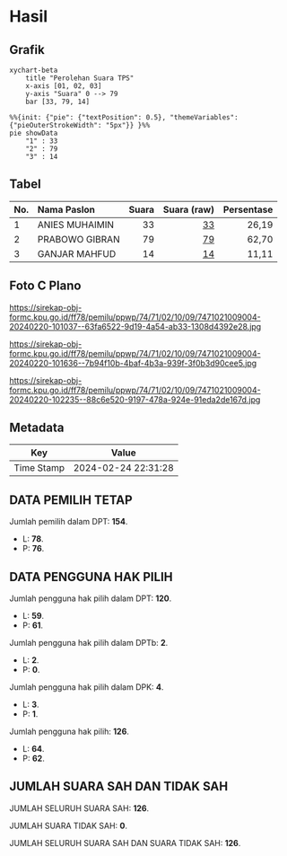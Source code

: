 # Hasil

## Grafik

```mermaid
xychart-beta
    title "Perolehan Suara TPS"
    x-axis [01, 02, 03]
    y-axis "Suara" 0 --> 79
    bar [33, 79, 14]
```

```mermaid
%%{init: {"pie": {"textPosition": 0.5}, "themeVariables": {"pieOuterStrokeWidth": "5px"}} }%%
pie showData
    "1" : 33
    "2" : 79
    "3" : 14
```

## Tabel

| No. | Nama Paslon    | Suara | Suara (raw) | Persentase |
|:--- |:-------------- | -----:| -----------:| ----------:|
| 1   | ANIES MUHAIMIN | 33    | [33][p-1]   | 26,19      |
| 2   | PRABOWO GIBRAN | 79    | [79][p-2]   | 62,70      |
| 3   | GANJAR MAHFUD  | 14    | [14][p-3]   | 11,11      |


[p-1]: https://github.com/gigit-pemilu/pemilu-2024-74-sulawesi-tenggara/blob/main/pilpres/hitung-suara/sub/74-sulawesi-tenggara/sub/71-kota-kendari/sub/02-kendari/sub/1009-kandai/sub/004-tps/sub/paslon-1.txt
[p-2]: https://github.com/gigit-pemilu/pemilu-2024-74-sulawesi-tenggara/blob/main/pilpres/hitung-suara/sub/74-sulawesi-tenggara/sub/71-kota-kendari/sub/02-kendari/sub/1009-kandai/sub/004-tps/sub/paslon-2.txt
[p-3]: https://github.com/gigit-pemilu/pemilu-2024-74-sulawesi-tenggara/blob/main/pilpres/hitung-suara/sub/74-sulawesi-tenggara/sub/71-kota-kendari/sub/02-kendari/sub/1009-kandai/sub/004-tps/sub/paslon-3.txt

## Foto C Plano

https://sirekap-obj-formc.kpu.go.id/ff78/pemilu/ppwp/74/71/02/10/09/7471021009004-20240220-101037--63fa6522-9d19-4a54-ab33-1308d4392e28.jpg

https://sirekap-obj-formc.kpu.go.id/ff78/pemilu/ppwp/74/71/02/10/09/7471021009004-20240220-101636--7b94f10b-4baf-4b3a-939f-3f0b3d90cee5.jpg

https://sirekap-obj-formc.kpu.go.id/ff78/pemilu/ppwp/74/71/02/10/09/7471021009004-20240220-102235--88c6e520-9197-478a-924e-91eda2de167d.jpg


## Metadata

| Key        | Value               |
| ---------- | ------------------- |
| Time Stamp | 2024-02-24 22:31:28 |


## DATA PEMILIH TETAP

Jumlah pemilih dalam DPT: **154**.
 * L: **78**.
 * P: **76**.

## DATA PENGGUNA HAK PILIH

Jumlah pengguna hak pilih dalam DPT: **120**.
 * L: **59**.
 * P: **61**.

Jumlah pengguna hak pilih dalam DPTb: **2**.
 * L: **2**.
 * P: **0**.

Jumlah pengguna hak pilih dalam DPK: **4**.
 * L: **3**.
 * P: **1**.

Jumlah pengguna hak pilih: **126**.
 * L: **64**.
 * P: **62**.

## JUMLAH SUARA SAH DAN TIDAK SAH

JUMLAH SELURUH SUARA SAH: **126**.

JUMLAH SUARA TIDAK SAH: **0**.

JUMLAH SELURUH SUARA SAH DAN SUARA TIDAK SAH: **126**.



